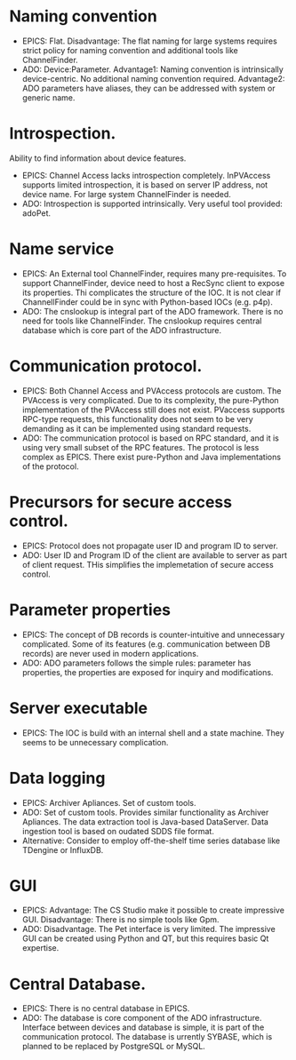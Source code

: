 # Naming convention
- EPICS: Flat.
Disadvantage: The flat naming for large systems requires strict policy for naming convention and additional tools like ChannelFinder.
- ADO: Device:Parameter.
Advantage1: Naming convention is intrinsically device-centric. No additional naming convention required.
Advantage2: ADO parameters have aliases, they can be addressed with system or generic name.

# Introspection.
Ability to find information about device features.
- EPICS:
Channel Access lacks introspection completely. InPVAccess supports limited introspection, it is based on server IP address, not device name. For large system ChannelFinder is needed.
- ADO:
Introspection is supported intrinsically. Very useful tool provided: adoPet.

# Name service
- EPICS:
An External tool ChannelFinder, requires many pre-requisites. To support ChannelFinder, device need to host a RecSync client to expose its properties. Thi complicates the structure of the IOC. It is not clear if ChannellFinder could be in sync with Python-based IOCs (e.g. p4p).
- ADO:
The cnslookup is integral part of the ADO framework. There is no need for tools like ChannelFinder. The cnslookup requires central database which is core part of the ADO infrastructure.

# Communication protocol.
- EPICS:
Both Channel Access and PVAccess protocols are custom. The PVAccess is very complicated. Due to its complexity, the pure-Python implementation of the PVAccess still does not exist.
PVaccess supports RPC-type requests, this functionality does not seem to be very demanding as it can be implemented using standard requests.
- ADO:
The communication protocol is based on RPC standard, and it is using very small subset of the RPC features. The protocol is less complex as EPICS. There exist pure-Python and Java implementations of the protocol.

# Precursors for secure access control.
- EPICS:
Protocol does not propagate user ID and program ID to server.
- ADO:
User ID and Program ID of the client are available to server as part of client request.
THis simplifies the implemetation of secure access control.

# Parameter properties
- EPICS:
The concept of DB records is counter-intuitive and unnecessary complicated. Some of its features (e.g. communication between DB records) are never used in modern applications.
- ADO:
ADO parameters follows the simple rules: parameter has properties, the properties are exposed for inquiry and modifications.

# Server executable
- EPICS:
The IOC is build with an internal shell and a state machine. They seems to be unnecessary complication.

# Data logging
- EPICS:
Archiver Apliances. Set of custom tools.
- ADO:
Set of custom tools. Provides similar functionality as Archiver Apliances. The data extraction tool is Java-based DataServer.
Data ingestion tool is based on oudated SDDS file format.
- Alternative:
Consider to employ off-the-shelf time series database like TDengine or InfluxDB.

# GUI
- EPICS:
Advantage: The CS Studio make it possible to create impressive GUI. 
Disadvantage: There is no simple tools like Gpm.
- ADO:
Disadvantage. The Pet interface is very limited.
The impressive GUI can be created using Python and QT, but this requires basic Qt expertise.
 
# Central Database.
- EPICS:
There is no central database in EPICS.
- ADO:
The database is core component of the ADO infrastructure. Interface between devices and database is simple, it is part of the communication protocol.
The database is urrently SYBASE, which is planned to be replaced by PostgreSQL or MySQL.
 

